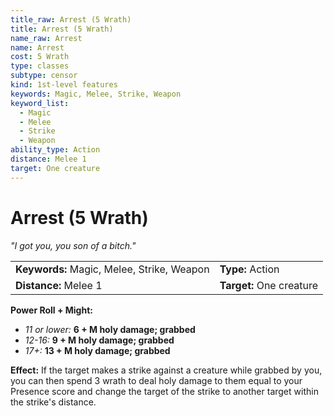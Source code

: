 ```yaml
---
title_raw: Arrest (5 Wrath)
title: Arrest (5 Wrath)
name_raw: Arrest
name: Arrest
cost: 5 Wrath
type: classes
subtype: censor
kind: 1st-level features
keywords: Magic, Melee, Strike, Weapon
keyword_list:
  - Magic
  - Melee
  - Strike
  - Weapon
ability_type: Action
distance: Melee 1
target: One creature
---
```


# Arrest (5 Wrath)

*"I got you, you son of a bitch."*

|                                            |                          |
| :----------------------------------------- | :----------------------- |
| **Keywords:** Magic, Melee, Strike, Weapon | **Type:** Action         |
| **Distance:** Melee 1                      | **Target:** One creature |

**Power Roll + Might:**

- *11 or lower:* **6 + M holy damage; grabbed**
- *12-16:* **9 + M holy damage; grabbed**
- *17+:* **13 + M holy damage; grabbed**

**Effect:** If the target makes a strike against a creature while grabbed by you, you can then spend 3 wrath to deal holy damage to them equal to your Presence score and change the target of the strike to another target within the strike's distance.
